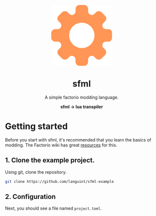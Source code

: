 <div align="center">
<img src="./public/logo.svg" alt="Compufactorio Logo" width="200"/>
<h1>sfml</h1>
<p>A simple factorio modding language.</p>
<b>sfml → lua transpiler</b>
</div>

# Getting started

Before you start with sfml, it's recommended that you learn the basics of modding.
The Factorio wiki has great [resources](https://wiki.factorio.com/Tutorial:Modding_tutorial/Gangsir) for this.

## 1. Clone the example project.

Using git, clone the repository.

```bash
git clone https://github.com/languint/sfml-example
```

## 2. Configuration

Next, you should see a file named `project.toml`.